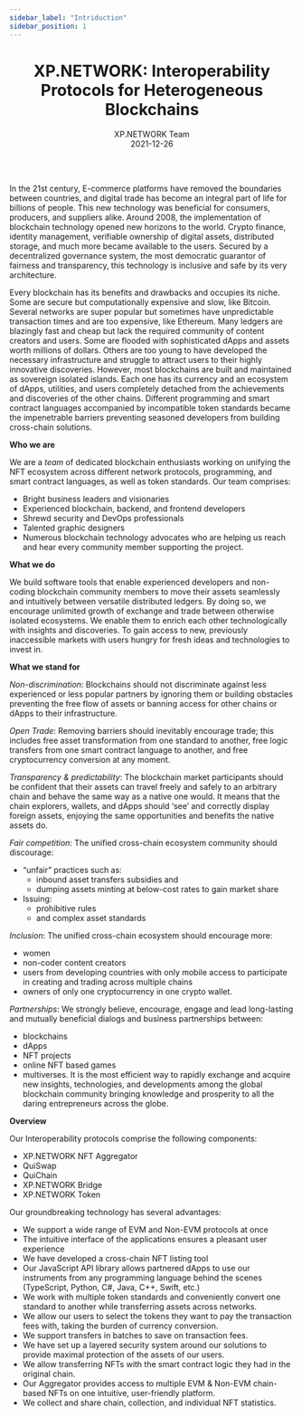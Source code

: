 ```yaml
---
sidebar_label: "Intriduction"
sidebar_position: 1
---
```


# <center>XP.NETWORK: Interoperability Protocols for Heterogeneous Blockchains</center>

<center>XP.NETWORK Team</center>

<center>2021-12-26</center>

<br></br>

In the 21st century, E-commerce platforms have removed the boundaries between countries, and digital trade has become an integral part of life for billions of people. This new technology was beneficial for consumers, producers, and suppliers alike. Around 2008, the implementation of blockchain technology opened new horizons to the world. Crypto finance, identity management, verifiable ownership of digital assets, distributed storage, and much more became available to the users. Secured by a decentralized governance system, the most democratic guarantor of fairness and transparency, this technology is inclusive and safe by its very architecture.

Every blockchain has its benefits and drawbacks and occupies its niche. Some are secure but computationally expensive and slow, like Bitcoin. Several networks are super popular but sometimes have unpredictable transaction times and are too expensive, like Ethereum. Many ledgers are blazingly fast and cheap but lack the required community of content creators and users. Some are flooded with sophisticated dApps and assets worth millions of dollars. Others are too young to have developed the necessary infrastructure and struggle to attract users to their highly innovative discoveries. However, most blockchains are built and maintained as sovereign isolated islands. Each one has its currency and an ecosystem of dApps, utilities, and users completely detached from the achievements and discoveries of the other chains. Different programming and smart contract languages accompanied by incompatible token standards became the impenetrable barriers preventing seasoned developers from building cross-chain solutions.

**Who we are**

We are a _team_ of dedicated blockchain enthusiasts working on unifying the NFT ecosystem across different network protocols, programming, and smart contract languages, as well as token standards.
Our team comprises:

- Bright business leaders and visionaries
- Experienced blockchain, backend, and frontend developers
- Shrewd security and DevOps professionals
- Talented graphic designers
- Numerous blockchain technology advocates who are helping us reach and hear every community member supporting the project.

**What we do**

We build software tools that enable experienced developers and non-coding blockchain community members to move their assets seamlessly and intuitively between versatile distributed ledgers. By doing so, we encourage unlimited growth of exchange and trade between otherwise isolated ecosystems. We enable them to enrich each other technologically with insights and discoveries. To gain access to new, previously inaccessible markets with users hungry for fresh ideas and technologies to invest in.

**What we stand for**

_Non-discrimination_: Blockchains should not discriminate against less experienced or less popular partners by ignoring them or building obstacles preventing the free flow of assets or banning access for other chains or dApps to their infrastructure.

_Open Trade_: Removing barriers should inevitably encourage trade; this includes free asset transformation from one standard to another, free logic transfers from one smart contract language to another, and free cryptocurrency conversion at any moment.

_Transparency & predictability_: The blockchain market participants should be confident that their assets can travel freely and safely to an arbitrary chain and behave the same way as a native one would. It means that the chain explorers, wallets, and dApps should ‘see’ and correctly display foreign assets, enjoying the same opportunities and benefits the native assets do.

_Fair competition_: The unified cross-chain ecosystem community should discourage:

- “unfair” practices such as:
  - inbound asset transfers subsidies and
  - dumping assets minting at below-cost rates to gain market share
- Issuing:
  - prohibitive rules
  - and complex asset standards

_Inclusion_: The unified cross-chain ecosystem should encourage more:

- women
- non-coder content creators
- users from developing countries with only mobile access to participate in creating and trading across multiple chains
- owners of only one cryptocurrency in one crypto wallet.

_Partnerships_: We strongly believe, encourage, engage and lead long-lasting and mutually beneficial dialogs and business partnerships between:

- blockchains
- dApps
- NFT projects
- online NFT based games
- multiverses.
  It is the most efficient way to rapidly exchange and acquire new insights, technologies, and developments among the global blockchain community bringing knowledge and prosperity to all the daring entrepreneurs across the globe.

**Overview**

Our Interoperability protocols comprise the following components:

- XP.NETWORK NFT Aggregator
- QuiSwap
- QuiChain
- XP.NETWORK Bridge
- XP.NETWORK Token

Our groundbreaking technology has several advantages:

- We support a wide range of EVM and Non-EVM protocols at once
- The intuitive interface of the applications ensures a pleasant user experience
- We have developed a cross-chain NFT listing tool
- Our JavaScript API library allows partnered dApps to use our instruments from any programming language behind the scenes (TypeScript, Python, C#, Java, C++, Swift, etc.)
- We work with multiple token standards and conveniently convert one standard to another while transferring assets across networks.
- We allow our users to select the tokens they want to pay the transaction fees with, taking the burden of currency conversion.
- We support transfers in batches to save on transaction fees.
- We have set up a layered security system around our solutions to provide maximal protection of the assets of our users.
- We allow transferring NFTs with the smart contract logic they had in the original chain.
- Our Aggregator provides access to multiple EVM & Non-EVM chain-based NFTs on one intuitive, user-friendly platform.
- We collect and share chain, collection, and individual NFT statistics.
